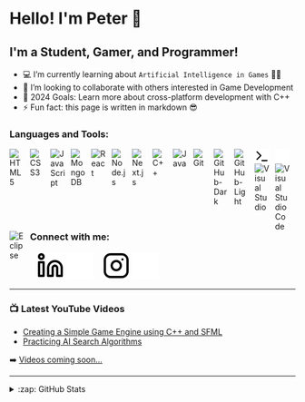 # Hello! I'm Peter 👋

## I'm a Student, Gamer, and Programmer!

- 💻 I’m currently learning about `Artificial Intelligence in Games` 🤖👾
- 👯 I’m looking to collaborate with others interested in Game Development
- 🥅 2024 Goals: Learn more about cross-platform development with C++
- ⚡ Fun fact: this page is written in markdown 😎


### Languages and Tools:

<img align="left" alt="HTML5" width="26px" src="https://cdn.jsdelivr.net/gh/devicons/devicon/icons/html5/html5-original.svg" style="padding-right:10px;" />
<img align="left" alt="CSS3" width="26px" src="https://cdn.jsdelivr.net/gh/devicons/devicon/icons/css3/css3-original.svg" style="padding-right:10px;" />
<img align="left" alt="JavaScript" width="26px" src="https://cdn.jsdelivr.net/gh/devicons/devicon/icons/javascript/javascript-original.svg" style="padding-right:10px;" />

<img align="left" alt="MongoDB" width="26px" src="https://cdn.jsdelivr.net/gh/devicons/devicon/icons/mongodb/mongodb-original.svg" style="padding-right:10px;" />
<img align="left" alt="React" width="26px" src="https://cdn.jsdelivr.net/gh/devicons/devicon/icons/react/react-original.svg" style="padding-right:10px;" />
<img align="left" alt="Node.js" width="26px" src="https://cdn.jsdelivr.net/gh/devicons/devicon/icons/nodejs/nodejs-original.svg" style="padding-right:10px;" />
<img align="left" alt="Next.js" width="26px" src="https://cdn.jsdelivr.net/gh/devicons/devicon@latest/icons/nextjs/nextjs-original.svg" style="padding-right:10px;" />
<img align="left" alt="C++" width="26px" src="https://cdn.jsdelivr.net/gh/devicons/devicon/icons/cplusplus/cplusplus-original.svg" style="padding-right:10px;" />
<img align="left" alt="Java" width="26px"src="https://cdn.jsdelivr.net/gh/devicons/devicon@latest/icons/java/java-original.svg" style="padding-right:10px;" />
          
<img align="left" alt="Git" width="26px" src="https://cdn.jsdelivr.net/gh/devicons/devicon/icons/git/git-original.svg" style="padding-right:10px;" />
<img align="left" alt="GitHub-Dark" width="26px" src="https://user-images.githubusercontent.com/3369400/139447912-e0f43f33-6d9f-45f8-be46-2df5bbc91289.png#gh-dark-mode-only" style="padding-right:10px;" />
<img align="left" alt="GitHub-Light" width="26px" src="https://user-images.githubusercontent.com/3369400/139448065-39a229ba-4b06-434b-bc67-616e2ed80c8f.png#gh-light-mode-only" style="padding-right:10px;" />
<img align="left" alt="Terminal" width="26px" src="./img/terminal-light.svg#gh-light-mode-only" style="padding-right:10px;" />
<img align="left" alt="Terminal" width="26px" src="./img/terminal-dark.svg#gh-dark-mode-only" style="padding-right:10px;" />
<img align="left" alt="Visual Studio" width="26px" src="https://cdn.jsdelivr.net/gh/devicons/devicon/icons/visualstudio/visualstudio-plain.svg" style="padding-right:10px;" />
<img align="left" alt="Visual Studio Code" width="26px" src="https://cdn.jsdelivr.net/gh/devicons/devicon/icons/vscode/vscode-original.svg" style="padding-right:10px;"/>
<img align="left" alt="Eclipse" width="26px" src="https://cdn.jsdelivr.net/gh/devicons/devicon@latest/icons/eclipse/eclipse-original.svg" style="padding-right:10px;" />


<br />
<br />

### Connect with me:

&nbsp;&nbsp;
[![website](./img/linkedin-light.svg)](https://www.linkedin.com/in/peter-wan-281179240/#gh-light-mode-only)
[![website](./img/linkedin-dark.svg)](https://www.linkedin.com/in/peter-wan-281179240/#gh-dark-mode-only)
&nbsp;&nbsp;
[![website](./img/instagram-light.svg)](https://instagram.com/peter.magic1#gh-light-mode-only)
[![website](./img/instagram-dark.svg)](https://instagram.com/peter.magic1#gh-dark-mode-only)

---

### 📺 Latest YouTube Videos

<!-- YOUTUBE:START -->
- [Creating a Simple Game Engine using C++ and SFML](https://youtu.be/M2Y1AxWBp-0)
- [Practicing AI Search Algorithms](https://youtu.be/VcM4sv-wxVU)
<!-- YOUTUBE:END -->

➡️ [Videos coming soon...](https://youtube.com/@peterwan1808/featured)

---

<details>
  <summary>:zap: GitHub Stats</summary>

  <img align="left" alt="peterdanwan's GitHub Stats" src="https://github-readme-stats.vercel.app/api?username=peterdanwan&show_icons=true&hide_border=false&title_color=ff652f&icon_color=FFE400&bg_color=09131B&text_color=ffffff&border_color=0c1a25" />

</details>

